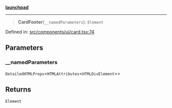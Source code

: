 [**launchpad**](index.md)

***

> **CardFooter**(`__namedParameters`): `Element`

Defined in: [src/components/ui/card.tsx:74](https://github.com/victorbratov/launchpad/blob/ba912ff5e4884ef55d41a8ab239f2bb8e81f8ecb/src/components/ui/card.tsx#L74)

## Parameters

### \_\_namedParameters

`DetailedHTMLProps`\<`HTMLAttributes`\<`HTMLDivElement`\>\>

## Returns

`Element`
